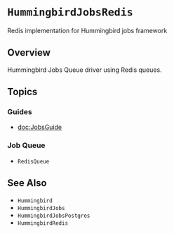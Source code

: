 # ``HummingbirdJobsRedis``

Redis implementation for Hummingbird jobs framework

## Overview

Hummingbird Jobs Queue driver using Redis queues.

## Topics

### Guides

- <doc:JobsGuide>

### Job Queue

- ``RedisQueue``

## See Also

- ``Hummingbird``
- ``HummingbirdJobs``
- ``HummingbirdJobsPostgres``
- ``HummingbirdRedis``
